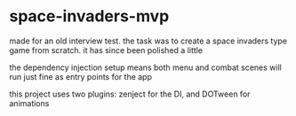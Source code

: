 # space-invaders-mvp

made for an old interview test. the task was to create a space invaders type game from scratch. it has since been polished a little

the dependency injection setup means both menu and combat scenes will run just fine as entry points for the app

this project uses two plugins: zenject for the DI, and DOTween for animations
